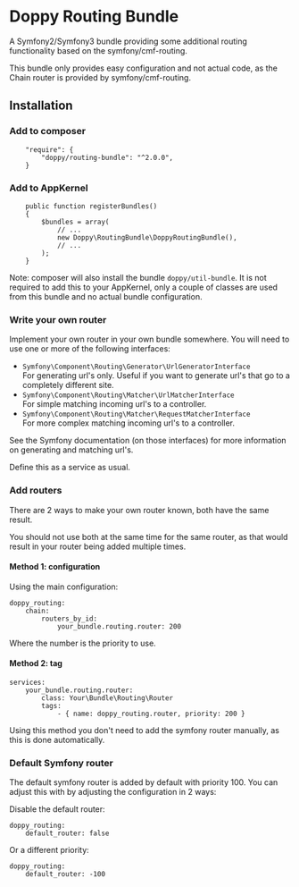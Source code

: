 # Doppy Routing Bundle

A Symfony2/Symfony3 bundle providing some additional routing functionality based on the symfony/cmf-routing.

This bundle only provides easy configuration and not actual code, as the Chain router is provided by symfony/cmf-routing.

## Installation

### Add to composer

````
    "require": {
        "doppy/routing-bundle": "^2.0.0",
    }
````

### Add to AppKernel

````
    public function registerBundles()
    {
        $bundles = array(
            // ...
            new Doppy\RoutingBundle\DoppyRoutingBundle(),
            // ...
        );
    }
````

Note: composer will also install the bundle `doppy/util-bundle`. It is not required to add this to your AppKernel, only a couple of classes are used from this bundle and no actual bundle configuration.

### Write your own router

Implement your own router in your own bundle somewhere. You will need to use one or more of the following interfaces:

* `Symfony\Component\Routing\Generator\UrlGeneratorInterface`  
For generating url's only. Useful if you want to generate url's that go to a completely different site.
* `Symfony\Component\Routing\Matcher\UrlMatcherInterface`  
For simple matching incoming url's to a controller.
* `Symfony\Component\Routing\Matcher\RequestMatcherInterface`  
For more complex matching incoming url's to a controller.

See the Symfony documentation (on those interfaces) for more information on generating and matching url's.

Define this as a service as usual.

### Add routers

There are 2 ways to make your own router known, both have the same result.

You should not use both at the same time for the same router, as that would result in your router being added multiple times.

#### Method 1: configuration

Using the main configuration:

````
doppy_routing:
    chain:
        routers_by_id:
            your_bundle.routing.router: 200
````
Where the number is the priority to use.

#### Method 2: tag

````
services:
    your_bundle.routing.router:
        class: Your\Bundle\Routing\Router
        tags:
            - { name: doppy_routing.router, priority: 200 }
````

Using this method you don't need to add the symfony router manually, as this is done automatically.

### Default Symfony router

The default symfony router is added by default with priority 100. You can adjust this with by adjusting the configuration in 2 ways:

Disable the default router:

````
doppy_routing:
    default_router: false
````

Or a different priority:

````
doppy_routing:
    default_router: -100
````
